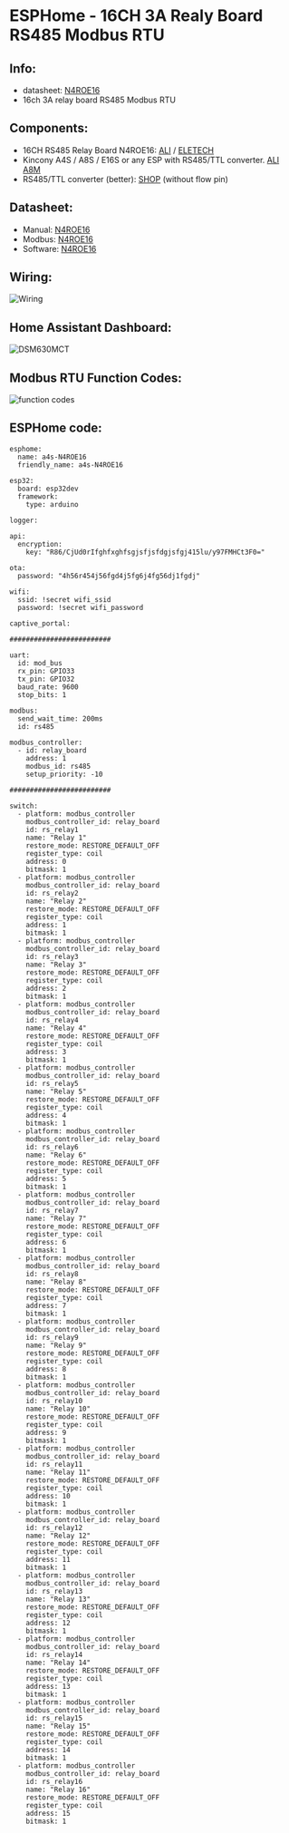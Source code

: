 # ESPHome - 16CH 3A Realy Board RS485 Modbus RTU

## Info:
- datasheet: [N4ROE16](https://485io.com/rs485-relays-c-2_3_19/n4roe16-mini-dc-24v-16ch-multifunction-modbus-rtu-rs485-relay-board-2a-02w-low-power-consumption-micro-voice-relay-module-n4rof32-p-1015.html)
- 16ch 3A relay board RS485 Modbus RTU

## Components:
- 16CH RS485 Relay Board N4ROE16: [ALI](https://www.aliexpress.us/item/3256805729272932.html?spm=a2g0o.order_list.order_list_main.39.2b4f1802Mfl4l0&gatewayAdapt=glo2usa4itemAdapt#nav-specification) / [ELETECH](https://485io.com/rs485-relays-c-2_3_19/n4roe16-mini-dc-24v-16ch-multifunction-modbus-rtu-rs485-relay-board-2a-02w-low-power-consumption-micro-voice-relay-module-n4rof32-p-1015.html) 
- Kincony A4S / A8S / E16S or any ESP with RS485/TTL converter. [ALI A8M](https://en.aliexpress.com/item/1005005470381672.html?spm=a2g0o.productlist.main.115.70caSMYaSMYaNo&algo_pvid=c2d034cb-c67d-4dfa-a5cd-f89b16780ca9&algo_exp_id=c2d034cb-c67d-4dfa-a5cd-f89b16780ca9-57&pdp_npi=4%40dis%21USD%2193.17%2193.17%21%21%2193.17%2193.17%21%4021032e4e17128611286534242edf8a%2112000033211899237%21sea%21CZ%21166466096%21&curPageLogUid=I78J5pt4KP2n&utparam-url=scene%3Asearch%7Cquery_from%3A)
- RS485/TTL converter (better): [SHOP](https://www.aliexpress.com/item/4001183401209.html?fbclid=IwAR26adPvbd5XSLpuhDKlmJ9YXi_KyOS-wdXoYRxBGDR4IJyzURRGOYdQwMk) (without flow pin)  

## Datasheet:
- Manual: [N4ROE16](https://github.com/peca2345/ESPHome-modbus-16ch-3A-relay-board-N4ROE16/blob/main/DATA/N4ROE16%20Manual.pdf)
- Modbus: [N4ROE16](https://github.com/peca2345/ESPHome-modbus-16ch-3A-relay-board-N4ROE16/blob/main/DATA/N4ROE16%20MODBUS%20RTU%20Commamd.pdf)
- Software: [N4ROE16](https://github.com/peca2345/ESPHome-modbus-16ch-3A-relay-board-N4ROE16/blob/main/DATA/N4ROA01_N4ROB02_N4ROC04_N4ROD08_N4ROE16_N4ROF32%20Manual.rar)
  
## Wiring:
![Wiring](https://github.com/peca2345/ESPHome-modbus-16ch-3A-relay-board-N4ROE16/blob/a0e2a1e382621f528fbd987088412eff6d14c310/DATA/test.png)

## Home Assistant Dashboard:
![DSM630MCT](https://github.com/peca2345/ESPHome-modbus-16ch-3A-relay-board-N4ROE16/blob/a0e2a1e382621f528fbd987088412eff6d14c310/DATA/HA.png)

## Modbus RTU Function Codes:
![function codes](https://github.com/peca2345/ESPHome-modbus-16ch-3A-relay-board-N4ROE16/blob/main/DATA/rs485_function_code.png?raw=true)

## ESPHome code:
```
esphome:
  name: a4s-N4ROE16
  friendly_name: a4s-N4ROE16

esp32:
  board: esp32dev
  framework:
    type: arduino

logger:

api:
  encryption:
    key: "R86/CjUd0rIfghfxghfsgjsfjsfdgjsfgj415lu/y97FMHCt3F0="

ota:
  password: "4h56r454j56fgd4j5fg6j4fg56dj1fgdj"

wifi: 
  ssid: !secret wifi_ssid
  password: !secret wifi_password

captive_portal:
    
######################### 
    
uart:
  id: mod_bus
  rx_pin: GPIO33
  tx_pin: GPIO32
  baud_rate: 9600
  stop_bits: 1

modbus:
  send_wait_time: 200ms
  id: rs485

modbus_controller:
  - id: relay_board
    address: 1
    modbus_id: rs485
    setup_priority: -10
    
#########################

switch:
  - platform: modbus_controller
    modbus_controller_id: relay_board
    id: rs_relay1
    name: "Relay 1"
    restore_mode: RESTORE_DEFAULT_OFF
    register_type: coil
    address: 0
    bitmask: 1
  - platform: modbus_controller
    modbus_controller_id: relay_board
    id: rs_relay2
    name: "Relay 2"
    restore_mode: RESTORE_DEFAULT_OFF
    register_type: coil
    address: 1
    bitmask: 1
  - platform: modbus_controller
    modbus_controller_id: relay_board
    id: rs_relay3
    name: "Relay 3"
    restore_mode: RESTORE_DEFAULT_OFF
    register_type: coil
    address: 2
    bitmask: 1
  - platform: modbus_controller
    modbus_controller_id: relay_board
    id: rs_relay4
    name: "Relay 4"
    restore_mode: RESTORE_DEFAULT_OFF
    register_type: coil
    address: 3
    bitmask: 1
  - platform: modbus_controller
    modbus_controller_id: relay_board
    id: rs_relay5
    name: "Relay 5"
    restore_mode: RESTORE_DEFAULT_OFF
    register_type: coil
    address: 4
    bitmask: 1
  - platform: modbus_controller
    modbus_controller_id: relay_board
    id: rs_relay6
    name: "Relay 6"
    restore_mode: RESTORE_DEFAULT_OFF
    register_type: coil
    address: 5
    bitmask: 1
  - platform: modbus_controller
    modbus_controller_id: relay_board
    id: rs_relay7
    name: "Relay 7"
    restore_mode: RESTORE_DEFAULT_OFF
    register_type: coil
    address: 6
    bitmask: 1
  - platform: modbus_controller
    modbus_controller_id: relay_board
    id: rs_relay8
    name: "Relay 8"
    restore_mode: RESTORE_DEFAULT_OFF
    register_type: coil
    address: 7
    bitmask: 1
  - platform: modbus_controller
    modbus_controller_id: relay_board
    id: rs_relay9
    name: "Relay 9"
    restore_mode: RESTORE_DEFAULT_OFF
    register_type: coil
    address: 8
    bitmask: 1
  - platform: modbus_controller
    modbus_controller_id: relay_board
    id: rs_relay10
    name: "Relay 10"
    restore_mode: RESTORE_DEFAULT_OFF
    register_type: coil
    address: 9
    bitmask: 1
  - platform: modbus_controller
    modbus_controller_id: relay_board
    id: rs_relay11
    name: "Relay 11"
    restore_mode: RESTORE_DEFAULT_OFF
    register_type: coil
    address: 10
    bitmask: 1
  - platform: modbus_controller
    modbus_controller_id: relay_board
    id: rs_relay12
    name: "Relay 12"
    restore_mode: RESTORE_DEFAULT_OFF
    register_type: coil
    address: 11
    bitmask: 1
  - platform: modbus_controller
    modbus_controller_id: relay_board
    id: rs_relay13
    name: "Relay 13"
    restore_mode: RESTORE_DEFAULT_OFF
    register_type: coil
    address: 12
    bitmask: 1
  - platform: modbus_controller
    modbus_controller_id: relay_board
    id: rs_relay14
    name: "Relay 14"
    restore_mode: RESTORE_DEFAULT_OFF
    register_type: coil
    address: 13
    bitmask: 1
  - platform: modbus_controller
    modbus_controller_id: relay_board
    id: rs_relay15
    name: "Relay 15"
    restore_mode: RESTORE_DEFAULT_OFF
    register_type: coil
    address: 14
    bitmask: 1
  - platform: modbus_controller
    modbus_controller_id: relay_board
    id: rs_relay16
    name: "Relay 16"
    restore_mode: RESTORE_DEFAULT_OFF
    register_type: coil
    address: 15
    bitmask: 1
```


